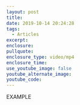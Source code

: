 ```yaml
---
layout: post
title:
date: 2019-10-14 20:24:28
tags:
  - Articles
excerpt:
enclosure:
pullquote:
enclosure_type: video/mp4
enclosure_time:
use_youtube_image: false
youtube_alternate_image:
youtube_code:
---
```


EXAMPLE